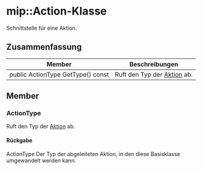 # <a name="class-mipaction"></a>mip::Action-Klasse 
Schnittstelle für eine Aktion.
  
## <a name="summary"></a>Zusammenfassung
 Member                        | Beschreibungen                                
--------------------------------|---------------------------------------------
public ActionType GetType() const  |  Ruft den Typ der [Aktion](#classmip_1_1_action) ab.
  
## <a name="members"></a>Member
  
### <a name="actiontype"></a>ActionType
Ruft den Typ der [Aktion](#classmip_1_1_action) ab.
  
#### <a name="returns"></a>Rückgabe
ActionType Der Typ der abgeleiteten Aktion, in den diese Basisklasse umgewandelt werden kann.